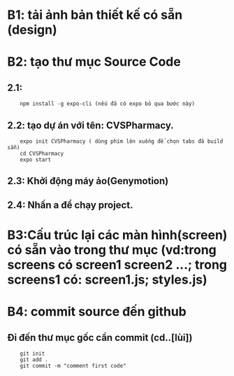# B1: tải ảnh bản thiết kế có sẵn (design)
# B2: tạo thư mục Source Code
## 2.1:
		npm install -g expo-cli (nếu đã có expo bỏ qua bước này)
## 2.2: tạo dự án với tên: CVSPharmacy.
		expo init CVSPharmacy ( dùng phím lên xuống để chọn tabs đã build sẵn)
		cd CVSPharmacy
		expo start
## 2.3: Khởi động máy ảo(Genymotion)
## 2.4: Nhấn a để chạy project.
# B3:Cấu trúc lại các màn hình(screen) có sẵn	vào trong thư mục (vd:trong screens có screen1 screen2 ...; trong screens1 có: screen1.js; styles.js)

# B4: commit source đến github
## Đi đến thư mục gốc cần commit (cd..[lùi])
		git init
		git add .
		git commit -m "comment first code"